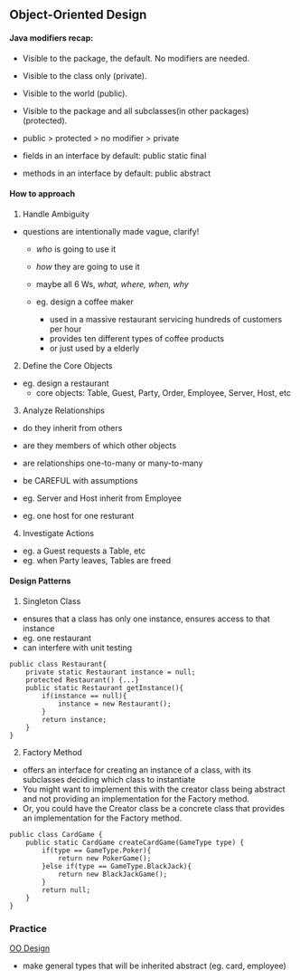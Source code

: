 ## Object-Oriented Design

#### Java modifiers recap:
- Visible to the package, the default. No modifiers are needed.
- Visible to the class only (private).
- Visible to the world (public).
- Visible to the package and all subclasses(in other packages) (protected).

- public > protected > no modifier > private

- fields in an interface by default: public static final
- methods in an interface by default: public abstract

#### How to approach
1) Handle Ambiguity

- questions are intentionally made vague, clarify!
	- *who* is going to use it
	- *how* they are going to use it
	- maybe all 6 Ws, *what, where, when, why*

	- eg. design a coffee maker
		- used in a massive restaurant servicing hundreds of customers per hour
		- provides ten different types of coffee products
		- or just used by a elderly

2) Define the Core Objects

- eg. design a restaurant
	- core objects: Table, Guest, Party, Order, Employee, Server, Host, etc

3) Analyze Relationships

- do they inherit from others
- are they members of which other objects
- are relationships one-to-many or many-to-many
- be CAREFUL with assumptions

- eg. Server and Host inherit from Employee
- eg. one host for one resturant

4) Investigate Actions

- eg. a Guest requests a Table, etc
- eg. when Party leaves, Tables are freed

#### Design Patterns

1) Singleton Class

- ensures that a class has only one instance, ensures access to that instance
- eg. one restaurant
- can interfere with unit testing

```
public class Restaurant{
	private static Restaurant instance = null;
	protected Restaurant() {...}
	public static Restaurant getInstance(){
		if(instance == null){
			instance = new Restaurant();
		}
		return instance;
	}
}
```

2) Factory Method

- offers an interface for creating an instance of a class, with its subclasses deciding which class to instantiate
- You might want to implement this with the creator class being abstract and not providing an implementation for the Factory method. 
- Or, you could have the Creator class be a concrete class that provides an implementation for the Factory method.

```
public class CardGame {	public static CardGame createCardGame(GameType type) {
		if(type == GameType.Poker){ 
			return new PokerGame();		}else if(type == GameType.BlackJack){
			return new BlackJackGame();
		}
		return null;
	}
}
```


### Practice
[OO Design](https://github.com/Yiyun-Liang/Algorithms/tree/master/src/com/isa/Interviews/OODesign)

- make general types that will be inherited abstract (eg. card, employee)